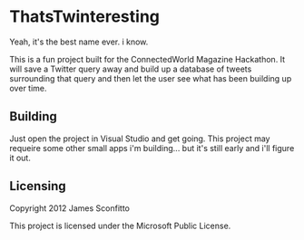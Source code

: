 # ThatsTwinteresting

Yeah, it's the best name ever. i know.

This is a fun project built for the ConnectedWorld Magazine Hackathon. It will save a Twitter query away and build up a database of tweets surrounding that query and then let the user see what has been building up over time.

## Building

Just open the project in Visual Studio and get going. This project may requeire some other small apps i'm building... but it's still early and i'll figure it out.

## Licensing

Copyright 2012 James Sconfitto

This project is licensed under the Microsoft Public License.

